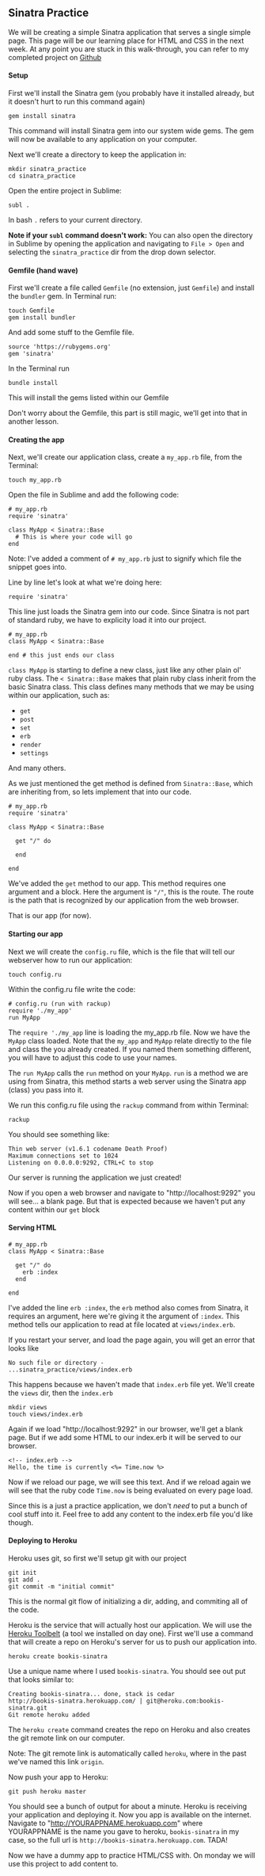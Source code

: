 ## Sinatra Practice
We will be creating a simple Sinatra application that serves a single simple page. This page will be our learning place for HTML and CSS in the next week. At any point you are stuck in this walk-through, you can refer to my completed project on [Github](https://github.com/Ada-Developers-Academy/daily-curriculum/tree/master/week4/friday/sinatra_practice)

#### Setup

First we'll install the Sinatra gem (you probably have it installed already, but it doesn't hurt to run this command again)

    gem install sinatra
    
This command will install Sinatra gem into our system wide gems. The gem will now be available to any application on your computer. 

Next we'll create a directory to keep the application in:

    mkdir sinatra_practice
    cd sinatra_practice
    
Open the entire project in Sublime:
    
    subl .
    
In bash `.` refers to your current directory. 

**Note if your `subl` command doesn't work:** You can also open the directory in Sublime by opening the application and navigating to `File > Open` and selecting the `sinatra_practice` dir from the drop down selector.


#### Gemfile (hand wave)
First we'll create a file called `Gemfile` (no extension, just `Gemfile`) and install the `bundler` gem. In Terminal run:

    touch Gemfile
    gem install bundler
    
And add some stuff to the Gemfile file.

    source 'https://rubygems.org'
    gem 'sinatra'
    
In the Terminal run

    bundle install
    
This will install the gems listed within our Gemfile

Don't worry about the Gemfile, this part is still magic, we'll get into that in another lesson.

#### Creating the app
Next, we'll create our application class, create a `my_app.rb` file, from the Terminal:

    touch my_app.rb
    
Open the file in Sublime and add the following code:

    # my_app.rb
    require 'sinatra'

    class MyApp < Sinatra::Base
      # This is where your code will go
    end
    
Note: I've added a comment of `# my_app.rb` just to signify which file the snippet goes into.

Line by line let's look at what we're doing here:

    require 'sinatra'
    
This line just loads the Sinatra gem into our code. Since Sinatra is not part of standard ruby, we have to explicity load it into our project.

    # my_app.rb
    class MyApp < Sinatra::Base
    
    end # this just ends our class
    
`class MyApp` is starting to define a new class, just like any other plain ol' ruby class. The `< Sinatra::Base` makes that plain ruby class inherit from the basic Sinatra class. This class defines many methods that we may be using within our application, such as:

- `get`
- `post`
- `set`
- `erb`
- `render`
- `settings`

And many others.

As we just mentioned the get method is defined from `Sinatra::Base`, which are inheriting from, so lets implement that into our code.

    # my_app.rb
    require 'sinatra'

    class MyApp < Sinatra::Base

      get "/" do

      end

    end
    
We've added the `get` method to our app. This method requires one argument and a block. Here the argument is `"/"`, this is the route. The route is the path that is recognized by our application from the web browser.

That is our app (for now).

#### Starting our app

Next we will create the `config.ru` file, which is the file that will tell our webserver how to run our application:

    touch config.ru
    
Within the config.ru file write the code:

    # config.ru (run with rackup)
    require './my_app'
    run MyApp
    
The `require './my_app` line is loading the my_app.rb file. Now we have the `MyApp` class loaded. Note that the `my_app` and `MyApp` relate directly to the file and class the you already created. If you named them something different, you will have to adjust this code to use your names.

The `run MyApp` calls the `run` method on your `MyApp`. `run` is a method we are using from Sinatra, this method starts a web server using the Sinatra app (class) you pass into it.

We run this config.ru file using the `rackup` command from within Terminal:

    rackup
    
You should see something like:

    Thin web server (v1.6.1 codename Death Proof)
    Maximum connections set to 1024
    Listening on 0.0.0.0:9292, CTRL+C to stop
    
Our server is running the application we just created!

Now if you open a web browser and navigate to "http://localhost:9292" you will see... a blank page. But that is expected because we haven't put any content within our `get` block

#### Serving HTML

    # my_app.rb
    class MyApp < Sinatra::Base

      get "/" do
        erb :index
      end

    end
    
I've added the line `erb :index`, the `erb` method also comes from Sinatra, it requires an argument, here we're giving it the argument of `:index`. This method tells our application to read at file located at `views/index.erb`.

If you restart your server, and load the page again, you will get an error that looks like

    No such file or directory - 
    ...sinatra_practice/views/index.erb
    
This happens because we haven't made that `index.erb` file yet. We'll create the `views` dir, then the `index.erb`

    mkdir views
    touch views/index.erb
    
Again if we load "http://localhost:9292" in our browser, we'll get a blank page. But if we add some HTML to our index.erb it will be served to our browser.
  
    <!-- index.erb -->
    Hello, the time is currently <%= Time.now %>
    
Now if we reload our page, we will see this text. And if we reload again we will see that the ruby code `Time.now` is being evaluated on every page load.

Since this is a just a practice application, we don't *need* to put a bunch of cool stuff into it. Feel free to add any content to the index.erb file you'd like though.

#### Deploying to Heroku    

Heroku uses git, so first we'll setup git with our project

    git init
    git add .
    git commit -m "initial commit"
    
This is the normal git flow of initializing a dir, adding, and commiting all of the code. 

Heroku is the service that will actually host our application. We will use the [Heroku Toolbelt](https://toolbelt.heroku.com) (a tool we installed on day one). First we'll use a command that will create a repo on Heroku's server for us to push our application into.

    heroku create bookis-sinatra

Use a unique name where I used `bookis-sinatra`. You should see out put that looks similar to:

    Creating bookis-sinatra... done, stack is cedar
    http://bookis-sinatra.herokuapp.com/ | git@heroku.com:bookis-sinatra.git
    Git remote heroku added
    
The `heroku create` command creates the repo on Heroku and also creates the git remote link on our computer.
    
Note: The git remote link is automatically called `heroku`, where in the past we've named this link `origin`.

Now push your app to Heroku:

    git push heroku master
    
You should see a bunch of output for about a minute. Heroku is receiving your application and deploying it. Now you app is available on the internet. Navigate to "http://YOURAPPNAME.herokuapp.com" where YOURAPPNAME is the name you gave to heroku, `bookis-sinatra` in my case, so the full url is `http://bookis-sinatra.herokuapp.com`. TADA!

Now we have a dummy app to practice HTML/CSS with. On monday we will use this project to add content to. 
